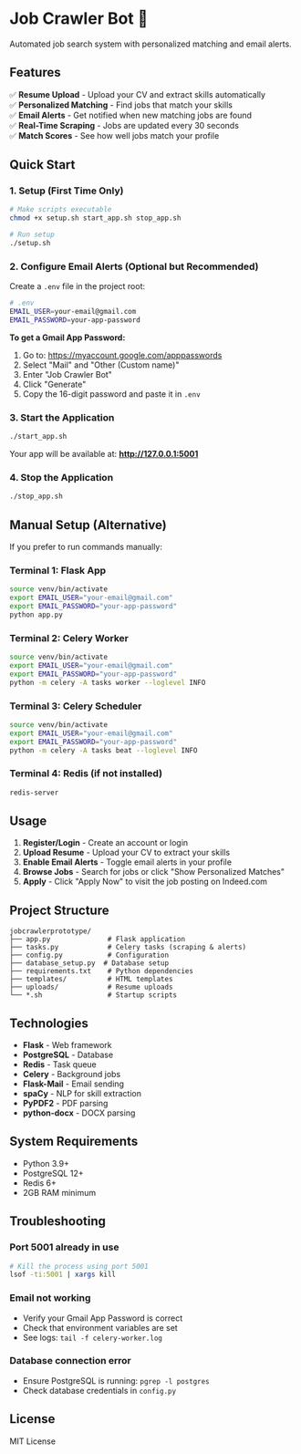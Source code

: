 # Job Crawler Bot 🤖

Automated job search system with personalized matching and email alerts.

## Features

✅ **Resume Upload** - Upload your CV and extract skills automatically  
✅ **Personalized Matching** - Find jobs that match your skills  
✅ **Email Alerts** - Get notified when new matching jobs are found  
✅ **Real-Time Scraping** - Jobs are updated every 30 seconds  
✅ **Match Scores** - See how well jobs match your profile  

## Quick Start

### 1. Setup (First Time Only)

```bash
# Make scripts executable
chmod +x setup.sh start_app.sh stop_app.sh

# Run setup
./setup.sh
```

### 2. Configure Email Alerts (Optional but Recommended)

Create a `.env` file in the project root:

```bash
# .env
EMAIL_USER=your-email@gmail.com
EMAIL_PASSWORD=your-app-password
```

**To get a Gmail App Password:**
1. Go to: https://myaccount.google.com/apppasswords
2. Select "Mail" and "Other (Custom name)"
3. Enter "Job Crawler Bot"
4. Click "Generate"
5. Copy the 16-digit password and paste it in `.env`

### 3. Start the Application

```bash
./start_app.sh
```

Your app will be available at: **http://127.0.0.1:5001**

### 4. Stop the Application

```bash
./stop_app.sh
```

## Manual Setup (Alternative)

If you prefer to run commands manually:

### Terminal 1: Flask App
```bash
source venv/bin/activate
export EMAIL_USER="your-email@gmail.com"
export EMAIL_PASSWORD="your-app-password"
python app.py
```

### Terminal 2: Celery Worker
```bash
source venv/bin/activate
export EMAIL_USER="your-email@gmail.com"
export EMAIL_PASSWORD="your-app-password"
python -m celery -A tasks worker --loglevel INFO
```

### Terminal 3: Celery Scheduler
```bash
source venv/bin/activate
export EMAIL_USER="your-email@gmail.com"
export EMAIL_PASSWORD="your-app-password"
python -m celery -A tasks beat --loglevel INFO
```

### Terminal 4: Redis (if not installed)
```bash
redis-server
```

## Usage

1. **Register/Login** - Create an account or login
2. **Upload Resume** - Upload your CV to extract your skills
3. **Enable Email Alerts** - Toggle email alerts in your profile
4. **Browse Jobs** - Search for jobs or click "Show Personalized Matches"
5. **Apply** - Click "Apply Now" to visit the job posting on Indeed.com

## Project Structure

```
jobcrawlerprototype/
├── app.py              # Flask application
├── tasks.py            # Celery tasks (scraping & alerts)
├── config.py           # Configuration
├── database_setup.py  # Database setup
├── requirements.txt    # Python dependencies
├── templates/          # HTML templates
├── uploads/            # Resume uploads
└── *.sh                # Startup scripts
```

## Technologies

- **Flask** - Web framework
- **PostgreSQL** - Database
- **Redis** - Task queue
- **Celery** - Background jobs
- **Flask-Mail** - Email sending
- **spaCy** - NLP for skill extraction
- **PyPDF2** - PDF parsing
- **python-docx** - DOCX parsing

## System Requirements

- Python 3.9+
- PostgreSQL 12+
- Redis 6+
- 2GB RAM minimum

## Troubleshooting

### Port 5001 already in use
```bash
# Kill the process using port 5001
lsof -ti:5001 | xargs kill
```

### Email not working
- Verify your Gmail App Password is correct
- Check that environment variables are set
- See logs: `tail -f celery-worker.log`

### Database connection error
- Ensure PostgreSQL is running: `pgrep -l postgres`
- Check database credentials in `config.py`

## License

MIT License
